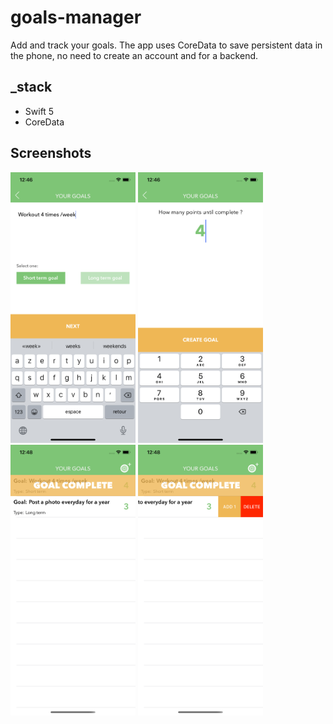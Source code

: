 # goals-manager
Add and track your goals. The app uses CoreData to save persistent data in the phone, no need to create an account and for a backend.

## _stack
* Swift 5
* CoreData

## Screenshots
<img src="https://raw.githubusercontent.com/kilyan-s/goals-manager/master/Screenshot/0.png" alt="Create a new goal" width="200"/> <img src="https://raw.githubusercontent.com/kilyan-s/goals-manager/master/Screenshot/1.png" alt="Set goal" width="200"/> <img src="https://raw.githubusercontent.com/kilyan-s/goals-manager/master/Screenshot/2.png" alt="List of goals" width="200"/> <img src="https://raw.githubusercontent.com/kilyan-s/goals-manager/master/Screenshot/3.png" alt="Update goal count" width="200"/> 
